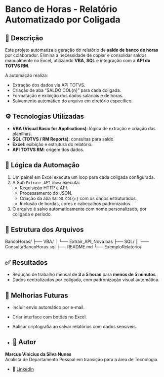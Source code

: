 # Banco de Horas - Relatório Automatizado por Coligada

## 📌 Descrição

Este projeto automatiza a geração do relatório de **saldo de banco de horas** por colaborador. Elimina a necessidade de copiar e consolidar saldos manualmente no Excel, utilizando **VBA**, **SQL** e integração com a **API do TOTVS RM**.

A automação realiza:

- Extração dos dados via API TOTVS.
- Criação de aba “SALDO COL{n}” para cada coligada.
- Formatação e exibição dos dados salariais e de horas.
- Salvamento automático do arquivo em diretório específico.

## ⚙️ Tecnologias Utilizadas

- **VBA (Visual Basic for Applications)**: lógica de extração e criação das planilhas.
- **SQL (TOTVS / RM Reports)**: consultas para saldo.
- **Excel**: exibição e estrutura do relatório.
- **API TOTVS RM**: origem dos dados.

## 🧠 Lógica da Automação

1. Um painel em Excel executa um loop para cada coligada configurada.
2. A Sub `Extrair_API_Nova` executa:
   - Requisição HTTP à API.
   - Processamento do JSON.
   - Criação da aba `SALDO COL{n}` com os dados estruturados.
   - Inclusão de bordas, cores e cabeçalhos padronizados.
3. O arquivo é salvo automaticamente com nome personalizado, por coligada e período.

## 📁 Estrutura dos Arquivos

BancoHoras/
├── VBA/
│ └── Extrair_API_Nova.bas
├── SQL/
│ └── ConsultaBancoHoras.sql
├── README.md
└── ExemploRelatorio/


## ✅ Resultados

- Redução de trabalho mensal de **3 a 5 horas** para **menos de 5 minutos**.
- Dados centralizados por coligada, com padronização visual automática.

## 🚧 Melhorias Futuras

- Incluir envio automático por e-mail.
- Criar interface com botões no Excel.
- Aplicar criptografia ao salvar relatórios com dados sensíveis.

- ## 👤 Autor

**Marcus Vinicius da Silva Nunes**  
Analista de Departamento Pessoal em transição para a área de Tecnologia.

- 💼 [LinkedIn](https://www.linkedin.com/in/marcus-vinicius-nunes/)
